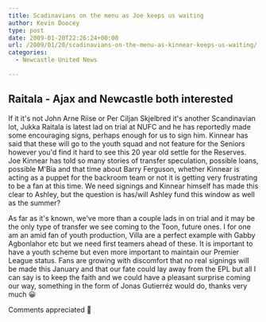 ```yaml
---
title: Scadinavians on the menu as Joe keeps us waiting
author: Kevin Doocey
type: post
date: 2009-01-20T22:26:24+00:00
url: /2009/01/20/scadinavians-on-the-menu-as-kinnear-keeps-us-waiting/
categories:
  - Newcastle United News

---
```


## Raitala - Ajax and Newcastle both interested

If it it's not John Arne Riise or Per Ciljan Skjelbred it's another Scandinavian lot, Jukka Raitala is latest lad on trial at NUFC and he has reportedly made some encouraging signs, perhaps enough for us to sign him. Kinnear has said that these will go to the youth squad and not feature for the Seniors however you'd find it hard to see this 20 year old settle for the Reserves. Joe Kinnear has told so many stories of transfer speculation, possible loans, possible M'Bia and that time about Barry Ferguson, whether Kinnear is acting as a puppet for the backroom team or not it is getting very frustrating to be a fan at this time. We need signings and Kinnear himself has made this clear to Ashley, but the question is has/will Ashley fund this window as well as the summer?

As far as it's known, we've more than a couple lads in on trial and it may be the only type of transfer we see coming to the Toon, future ones. I for one am an amid fan of youth production, Villa are a perfect example with Gabby Agbonlahor etc but we need first teamers ahead of these. It is important to have a youth scheme but even more important to maintain our Premier League status. Fans are growing with discomfort that no real signings will be made this January and that our fate could lay away from the EPL but all I can say is to keep the faith and we could have a pleasant surprise coming our way, something in the form of Jonas Gutierréz would do, thanks very much 😀

Comments appreciated 🙂

